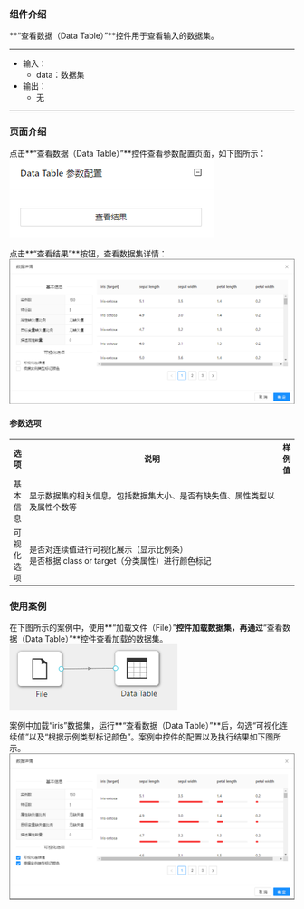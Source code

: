 ### 组件介绍
**“查看数据（Data Table）”**控件用于查看输入的数据集。
<hr/>

- 输入：
  - data：数据集
- 输出：
  - 无

<hr/>


### 页面介绍
点击**“查看数据（Data Table）”**控件查看参数配置页面，如下图所示：  
[ ![](/img/aistudio/visualize/data-table/param.png) ](/img/aistudio/visualize/data-table/param.png)

点击**“查看结果”**按钮，查看数据集详情：  
[![](/img/aistudio/visualize/data-table/visualization.png)](/img/aistudio/visualize/data-table/visualization.png)
#### 参数选项
<table>
  <tr>
    <th>选项</th>
    <th width="650">说明</th>
    <th>样例值</th>
  </tr>
  <tr>
      <td>基本信息</td> 
      <td>
      显示数据集的相关信息，包括数据集大小、是否有缺失值、属性类型以及属性个数等
      </td> 
      <td></td>
  </tr>
  <tr>
      <td>可视化选项</td> 
      <td>
      是否对连续值进行可视化展示（显示比例条）<br/>
      是否根据 class or target（分类属性）进行颜色标记
      </td> 
      <td></td>
  </tr>
</table>

### 使用案例
在下图所示的案例中，使用**“加载文件（File）”**控件加载数据集，再通过**“查看数据（Data Table）”**控件查看加载的数据集。  
[ ![](/img/aistudio/visualize/data-table/workflow.png) ](/img/aistudio/visualize/data-table/workflow.png)

案例中加载“iris”数据集，运行**“查看数据（Data Table）”**后，勾选“可视化连续值”以及“根据示例类型标记颜色”。案例中控件的配置以及执行结果如下图所示。  
[![](/img/aistudio/visualize/data-table/workflow-result.png)](/img/aistudio/visualize/data-table/workflow-result.png)